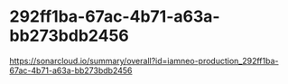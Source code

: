 # 292ff1ba-67ac-4b71-a63a-bb273bdb2456
https://sonarcloud.io/summary/overall?id=iamneo-production_292ff1ba-67ac-4b71-a63a-bb273bdb2456
